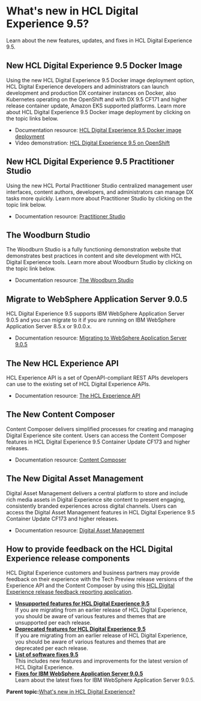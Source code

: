 # What's new in HCL Digital Experience 9.5?

Learn about the new features, updates, and fixes in HCL Digital Experience 9.5.

## New HCL Digital Experience 9.5 Docker Image

Using the new HCL Digital Experience 9.5 Docker image deployment option, HCL Digital Experience developers and administrators can launch development and production DX container instances on Docker, also Kubernetes operating on the OpenShift and with DX 9.5 CF171 and higher release container update, Amazon EKS supported platforms. Learn more about HCL Digital Experience 9.5 Docker image deployment by clicking on the topic links below.

-   Documentation resource: [HCL Digital Experience 9.5 Docker image deployment](../containerization/docker/docker_overview.md)
-   Video demonstration: [HCL Digital Experience 9.5 on OpenShift](https://www.youtube.com/watch?v=Doy0oDivtVg&list=PLEjl4yzB6ckH2QJw886wkwqmSotdCLxd)

## New HCL Digital Experience 9.5 Practitioner Studio

Using the new HCL Portal Practitioner Studio centralized management user interfaces, content authors, developers, and administrators can manage DX tasks more quickly. Learn more about Practitioner Studio by clicking on the topic link below.

-   Documentation resource: [Practitioner Studio](../practitioner_studio/practitionerstudio_overview.md)

## The Woodburn Studio

The Woodburn Studio is a fully functioning demonstration website that demonstrates best practices in content and site development with HCL Digital Experience tools. Learn more about Woodburn Studio by clicking on the topic link below.

-   Documentation resource: [The Woodburn Studio](../woodburn_studio/woodburn_studio.md)

## Migrate to WebSphere Application Server 9.0.5

HCL Digital Experience 9.5 supports IBM WebSphere Application Server 9.0.5 and you can migrate to it if you are running on IBM WebSphere Application Server 8.5.x or 9.0.0.x.

-   Documentation resource: [Migrating to WebSphere Application Server 9.0.5](../was/ug_instwas95.md)

## The New HCL Experience API

HCL Experience API is a set of OpenAPI-compliant REST APIs developers can use to the existing set of HCL Digital Experience APIs.

-   Documentation resource: [The HCL Experience API](../open_api/openapi_overview.md)

## The New Content Composer

Content Composer delivers simplified processes for creating and managing Digital Experience site content. Users can access the Content Composer features in HCL Digital Experience 9.5 Container Update CF173 and higher releases.

-   Documentation resource: [Content Composer](../content_composer/cont_comp_overview.md)

## The New Digital Asset Management

Digital Asset Management delivers a central platform to store and include rich media assets in Digital Experience site content to present engaging, consistently branded experiences across digital channels. Users can access the Digital Asset Management features in HCL Digital Experience 9.5 Container Update CF173 and higher releases.

-   Documentation resource: [Digital Asset Management](../digital_asset_mgmt/digital_asset_mgmt_overview.md)

## How to provide feedback on the HCL Digital Experience release components

HCL Digital Experience customers and business partners may provide feedback on their experience with the Tech Preview release versions of the Experience API and the Content Composer by using this [HCL Digital Experience release feedback reporting application](https://hclsw.co/dx95previewfeedback).

-   **[Unsupported features for HCL Digital Experience 9.5](../reference/intr_depc95.md)**  
If you are migrating from an earlier release of HCL Digital Experience, you should be aware of various features and themes that are unsupported per each release.
-   **[Deprecated features for HCL Digital Experience 9.5](../reference/deprecated_features.md)**  
If you are migrating from an earlier release of HCL Digital Experience, you should be aware of various features and themes that are deprecated per each release. 
-   **[List of software fixes 9.5](../overview/soft_fixes95.md)**  
This includes new features and improvements for the latest version of HCL Digital Experience.
-   **[Fixes for IBM WebSphere Application Server 9.0.5](../overview/was_905.md)**  
Learn about the latest fixes for IBM WebSphere Application Server 9.0.5.

**Parent topic:**[What's new in HCL Digital Experience?](../overview/intr_new_ov.md)

